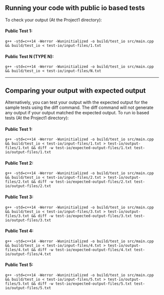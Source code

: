 ## Running your code with public io based tests  
 
To check your output (At the Project1 directory):  

#### Public Test 1:

`g++ -std=c++14 -Werror -Wuninitialized -o build/test_io src/main.cpp && build/test_io < test-io/input-files/1.txt`
        
#### Public Test N (TYPE N):

`g++ -std=c++14 -Werror -Wuninitialized -o build/test_io src/main.cpp && build/test_io < test-io/input-files/N.txt`

<hr>

## Comparing your output with expected output

Alternatively, you can test your output with the expected output for the sample tests using the diff command. The diff command will not generate any output if your output matched the expected output. To run io based tests (At the Project1 directory): 

#### Public Test 1:

`g++ -std=c++14 -Werror -Wuninitialized -o build/test_io src/main.cpp && build/test_io < test-io/input-files/1.txt > test-io/output-files/1.txt && diff -w test-io/expected-output-files/1.txt test-io/output-files/1.txt`

#### Public Test 2:

`g++ -std=c++14 -Werror -Wuninitialized -o build/test_io src/main.cpp && build/test_io < test-io/input-files/2.txt > test-io/output-files/2.txt && diff -w test-io/expected-output-files/2.txt test-io/output-files/2.txt`

#### Public Test 3:

`g++ -std=c++14 -Werror -Wuninitialized -o build/test_io src/main.cpp && build/test_io < test-io/input-files/3.txt > test-io/output-files/3.txt && diff -w test-io/expected-output-files/3.txt test-io/output-files/3.txt`

#### Public Test 4:

`g++ -std=c++14 -Werror -Wuninitialized -o build/test_io src/main.cpp && build/test_io < test-io/input-files/4.txt > test-io/output-files/4.txt && diff -w test-io/expected-output-files/4.txt test-io/output-files/4.txt`

#### Public Test 5:

`g++ -std=c++14 -Werror -Wuninitialized -o build/test_io src/main.cpp && build/test_io < test-io/input-files/5.txt > test-io/output-files/5.txt && diff -w test-io/expected-output-files/5.txt test-io/output-files/5.txt`

